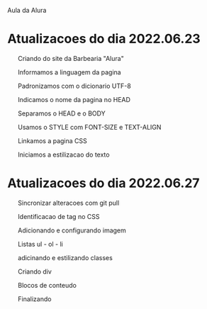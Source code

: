 Aula da Alura

 <h1>Atualizacoes do dia 2022.06.23 </h1>  
     <ul>Criando do site da Barbearia "Alura"</ul>
     <ul>Informamos a linguagem da pagina</ul>
     <ul>Padronizamos com o dicionario UTF-8</ul>
     <ul>Indicamos o nome da pagina no HEAD</ul>
     <ul>Separamos o HEAD e o BODY</ul>
     <ul>Usamos o STYLE com FONT-SIZE e TEXT-ALIGN</ul>
     <ul>Linkamos a pagina CSS</ul>
     <ul>Iniciamos a estilizacao do texto</ul>

   <h1>Atualizacoes do dia 2022.06.27 </h1>
      <ul>Sincronizar alteracoes com git pull</ul>
      <ul>Identificacao de tag no CSS</ul>
      <ul>Adicionando e configurando imagem</ul>
      <ul>Listas ul - ol - li</ul>
      <ul>adicinando e estilizando classes</ul>
      <ul>Criando div</ul>
      <ul>Blocos de conteudo</ul>
      <ul>Finalizando</ul>
